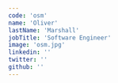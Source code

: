 ```yaml
---
code: 'osm'
name: 'Oliver'
lastName: 'Marshall'
jobTitle: 'Software Engineer'
image: 'osm.jpg'
linkedin: ''
twitter: ''
github: ''
---
```

